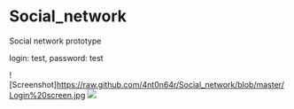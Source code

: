 # Social_network
Social network prototype

login: test,
password: test

![Screenshot]https://raw.github.com/4nt0n64r/Social_network/blob/master/Login%20screen.jpg
<img src="https://raw.github.com/4nt0n64r/Social_network/blob/master/Login%20screen.jpg"/>
